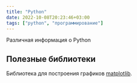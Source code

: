 ```yaml
---
title: "Python"
date: 2022-10-08T20:23:46+03:00
tags: ["python", "программирование"]
---
```


Различная информация о Python

## Полезные библиотеки

Библиотека для построения графиков [matplotlib](https://matplotlib.org/index.html).
